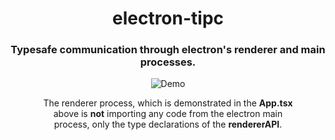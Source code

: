<div align="center">
  <h1>electron-tipc</h1>
  <h3>Typesafe communication through electron's renderer and main processes.</h3>

  <figure>
    <img src="https://user-images.githubusercontent.com/46525030/209804551-feea62a7-c6ee-406b-b200-33a417366f1d.gif"  alt="Demo" />
    <figcaption>
      <p align="center">
        The renderer process, which is demonstrated in the <strong>App.tsx</strong> above is <strong>not</strong> importing any code from the electron main process, only the type declarations of the <strong>rendererAPI</strong>.
      </p>
    </figcaption>
  </figure>
</div>

<br />
